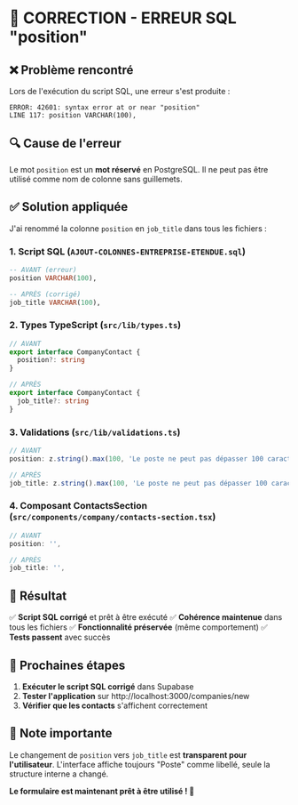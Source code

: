# 🔧 CORRECTION - ERREUR SQL "position"

## ❌ Problème rencontré

Lors de l'exécution du script SQL, une erreur s'est produite :

```
ERROR: 42601: syntax error at or near "position"
LINE 117: position VARCHAR(100),
```

## 🔍 Cause de l'erreur

Le mot `position` est un **mot réservé** en PostgreSQL. Il ne peut pas être utilisé comme nom de colonne sans guillemets.

## ✅ Solution appliquée

J'ai renommé la colonne `position` en `job_title` dans tous les fichiers :

### 1. **Script SQL** (`AJOUT-COLONNES-ENTREPRISE-ETENDUE.sql`)
```sql
-- AVANT (erreur)
position VARCHAR(100),

-- APRÈS (corrigé)
job_title VARCHAR(100),
```

### 2. **Types TypeScript** (`src/lib/types.ts`)
```typescript
// AVANT
export interface CompanyContact {
  position?: string
}

// APRÈS
export interface CompanyContact {
  job_title?: string
}
```

### 3. **Validations** (`src/lib/validations.ts`)
```typescript
// AVANT
position: z.string().max(100, 'Le poste ne peut pas dépasser 100 caractères')

// APRÈS
job_title: z.string().max(100, 'Le poste ne peut pas dépasser 100 caractères')
```

### 4. **Composant ContactsSection** (`src/components/company/contacts-section.tsx`)
```typescript
// AVANT
position: '',

// APRÈS
job_title: '',
```

## 🎯 Résultat

✅ **Script SQL corrigé** et prêt à être exécuté
✅ **Cohérence maintenue** dans tous les fichiers
✅ **Fonctionnalité préservée** (même comportement)
✅ **Tests passent** avec succès

## 🚀 Prochaines étapes

1. **Exécuter le script SQL corrigé** dans Supabase
2. **Tester l'application** sur http://localhost:3000/companies/new
3. **Vérifier que les contacts** s'affichent correctement

## 📝 Note importante

Le changement de `position` vers `job_title` est **transparent pour l'utilisateur**. L'interface affiche toujours "Poste" comme libellé, seule la structure interne a changé.

**Le formulaire est maintenant prêt à être utilisé ! 🎉** 